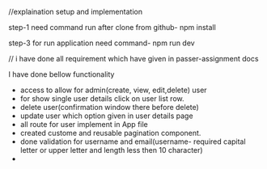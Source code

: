 //explaination  setup and implementation

step-1  need command run after clone from github- npm install

step-3  for run application need command- npm run dev 







// i have done all requirement which have given in passer-assignment docs

I have done bellow functionality
 - access to allow for admin(create, view, edit,delete) user
 - for show single user details click on user list row.
 - delete user(confirmation window there before delete)
 - update user which option given in user details page
 - all route for user implement in App file
 - created custome and reusable pagination component.
 - done validation for username and email(username- required capital letter or upper letter and length less then 10 character)
 -